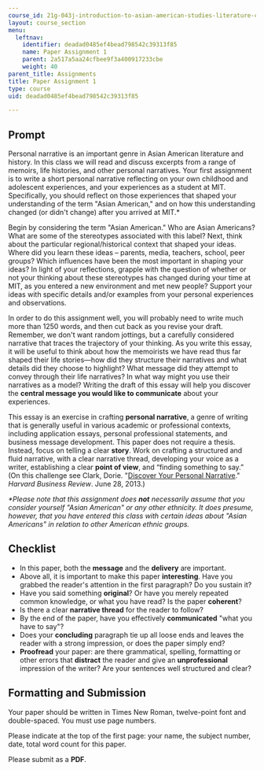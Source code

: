 ```yaml
---
course_id: 21g-043j-introduction-to-asian-american-studies-literature-culture-and-historical-experience-fall-2013
layout: course_section
menu:
  leftnav:
    identifier: deadad0485ef4bead798542c39313f85
    name: Paper Assignment 1
    parent: 2a517a5aa24cfbee9f3a400917233cbe
    weight: 40
parent_title: Assignments
title: Paper Assignment 1
type: course
uid: deadad0485ef4bead798542c39313f85

---
```


Prompt
------

Personal narrative is an important genre in Asian American literature and history. In this class we will read and discuss excerpts from a range of memoirs, life histories, and other personal narratives. Your first assignment is to write a short personal narrative reflecting on your own childhood and adolescent experiences, and your experiences as a student at MIT. Specifically, you should reflect on those experiences that shaped your understanding of the term "Asian American," and on how this understanding changed (or didn't change) after you arrived at MIT.\*

Begin by considering the term "Asian American." Who are Asian Americans? What are some of the stereotypes associated with this label? Next, think about the particular regional/historical context that shaped your ideas. Where did you learn these ideas – parents, media, teachers, school, peer groups? Which influences have been the most important in shaping your ideas? In light of your reflections, grapple with the question of whether or not your thinking about these stereotypes has changed during your time at MIT, as you entered a new environment and met new people? Support your ideas with specific details and/or examples from your personal experiences and observations.

In order to do this assignment well, you will probably need to write much more than 1250 words, and then cut back as you revise your draft. Remember, we don't want random jottings, but a carefully considered narrative that traces the trajectory of your thinking. As you write this essay, it will be useful to think about how the memoirists we have read thus far shaped their life stories—how did they structure their narratives and what details did they choose to highlight? What message did they attempt to convey through their life narratives? In what way might you use their narratives as a model? Writing the draft of this essay will help you discover the **central message you would like to communicate** about your experiences.

This essay is an exercise in crafting **personal narrative**, a genre of writing that is generally useful in various academic or professional contexts, including application essays, personal professional statements, and business message development. This paper does not require a thesis. Instead, focus on telling a clear **story**. Work on crafting a structured and fluid narrative, with a clear narrative thread, developing your voice as a writer, establishing a clear **point of view**, and “finding something to say.” (On this challenge see Clark, Dorie. "[Discover Your Personal Narrative](https://hbr.org/2013/06/discover-your-personal-narrative)." _Harvard Business Review_. June 28, 2013.)

_\*Please note that this assignment does **not** necessarily assume that you consider yourself "Asian American" or any other ethnicity. It does presume, however, that you have entered this class with certain ideas about "Asian Americans" in relation to other American ethnic groups._

Checklist
---------

*   In this paper, both the **message** and the **delivery** are important.
*   Above all, it is important to make this paper **interesting**. Have you grabbed the reader's attention in the first paragraph? Do you sustain it?
*   Have you said something **original**? Or have you merely repeated common knowledge, or what you have read? Is the paper **coherent**?
*   Is there a clear **narrative thread** for the reader to follow?
*   By the end of the paper, have you effectively **communicated** "what you have to say"?
*   Does your **concluding** paragraph tie up all loose ends and leaves the reader with a strong impression, or does the paper simply end?
*   **Proofread** your paper: are there grammatical, spelling, formatting or other errors that **distract** the reader and give an **unprofessional** impression of the writer? Are your sentences well structured and clear?

Formatting and Submission
-------------------------

Your paper should be written in Times New Roman, twelve-point font and double-spaced. You must use page numbers.

Please indicate at the top of the first page: your name, the subject number, date, total word count for this paper.

Please submit as a **PDF**.